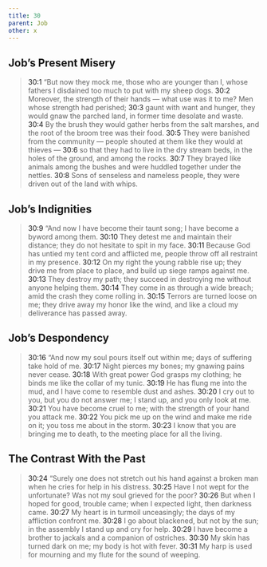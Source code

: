 ```yaml
---
title: 30
parent: Job
other: x
---
```



## Job’s Present Misery 

> <a name="30:1">30:1</a> “But now they mock me, those who are younger than I,
> whose fathers I disdained too much
> to put with my sheep dogs.
> <a name="30:2">30:2</a> Moreover, the strength of their hands — 
> what use was it to me?
> Men whose strength had perished;
> <a name="30:3">30:3</a> gaunt with want and hunger,
> they would gnaw the parched land,
> in former time desolate and waste.
> <a name="30:4">30:4</a> By the brush they would gather herbs from the salt marshes,
> and the root of the broom tree was their food.
> <a name="30:5">30:5</a> They were banished from the community — 
> people shouted at them
> like they would at thieves — 
> <a name="30:6">30:6</a> so that they had to live
> in the dry stream beds,
> in the holes of the ground, and among the rocks.
> <a name="30:7">30:7</a> They brayed like animals among the bushes
> and were huddled together under the nettles.
> <a name="30:8">30:8</a> Sons of senseless and nameless people,
> they were driven out of the land with whips.

## Job’s Indignities

> <a name="30:9">30:9</a> “And now I have become their taunt song;
> I have become a byword among them.
> <a name="30:10">30:10</a> They detest me and maintain their distance;
> they do not hesitate to spit in my face.
> <a name="30:11">30:11</a> Because God has untied my tent cord and afflicted me,
> people throw off all restraint in my presence.
> <a name="30:12">30:12</a> On my right the young rabble rise up;
> they drive me from place to place,
> and build up siege ramps against me.
> <a name="30:13">30:13</a> They destroy my path;
> they succeed in destroying me
> without anyone helping them.
> <a name="30:14">30:14</a> They come in as through a wide breach;
> amid the crash they come rolling in.
> <a name="30:15">30:15</a> Terrors are turned loose on me;
> they drive away my honor like the wind,
> and like a cloud my deliverance has passed away.

## Job’s Despondency

> <a name="30:16">30:16</a> “And now my soul pours itself out within me;
> days of suffering take hold of me.
> <a name="30:17">30:17</a> Night pierces my bones;
> my gnawing pains never cease.
> <a name="30:18">30:18</a> With great power God grasps my clothing;
> he binds me like the collar of my tunic.
> <a name="30:19">30:19</a> He has flung me into the mud,
> and I have come to resemble dust and ashes.
> <a name="30:20">30:20</a> I cry out to you, but you do not answer me;
> I stand up, and you only look at me.
> <a name="30:21">30:21</a> You have become cruel to me;
> with the strength of your hand you attack me.
> <a name="30:22">30:22</a> You pick me up on the wind and make me ride on it;
> you toss me about in the storm.
> <a name="30:23">30:23</a> I know that you are bringing me to death,
> to the meeting place for all the living.

## The Contrast With the Past

> <a name="30:24">30:24</a> “Surely one does not stretch out his hand
> against a broken man
> when he cries for help in his distress.
> <a name="30:25">30:25</a> Have I not wept for the unfortunate?
> Was not my soul grieved for the poor?
> <a name="30:26">30:26</a> But when I hoped for good, trouble came;
> when I expected light, then darkness came.
> <a name="30:27">30:27</a> My heart is in turmoil unceasingly;
> the days of my affliction confront me.
> <a name="30:28">30:28</a> I go about blackened, but not by the sun;
> in the assembly I stand up and cry for help.
> <a name="30:29">30:29</a> I have become a brother to jackals
> and a companion of ostriches.
> <a name="30:30">30:30</a> My skin has turned dark on me;
> my body is hot with fever.
> <a name="30:31">30:31</a> My harp is used for mourning
> and my flute for the sound of weeping.